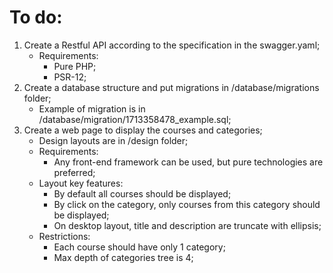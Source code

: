 # To do:

1. Create a Restful API according to the specification in the swagger.yaml;
   - Requirements:
      - Pure PHP;
      - PSR-12;
2. Create a database structure and put migrations in /database/migrations folder;
   - Example of migration is in /database/migration/1713358478_example.sql;
4. Create a web page to display the courses and categories;
   - Design layouts are in /design folder;
   - Requirements:
      - Any front-end framework can be used, but pure technologies are preferred;
   - Layout key features:
      - By default all courses should be displayed;
      - By click on the category, only courses from this category should be displayed;
      - On desktop layout, title and description are truncate with ellipsis;
   - Restrictions:
      - Each course should have only 1 category;
      - Max depth of categories tree is 4;